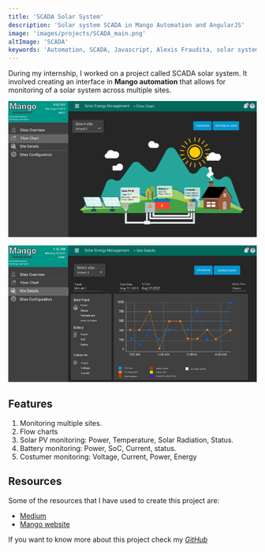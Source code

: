 ```yaml
---
title: 'SCADA Solar System'
description: 'Solar system SCADA in Mango Automation and AngularJS'
image: 'images/projects/SCADA_main.png'
altImage: 'SCADA'
keywords: 'Automation, SCADA, Javascript, Alexis Fraudita, solar system, Electrical, engineering'
---
```


During my internship, I worked on a project called SCADA solar system. It 
involved creating an interface in **Mango automation** that allows for 
monitoring of a solar system across multiple sites.

![scada](/images/projects/SCADA_main.png)

![scada](/images/projects/SCADA_plots.png)

## Features 

1. Monitoring multiple sites.
2. Flow charts   
3. Solar PV monitoring: Power, Temperature, Solar Radiation, Status.
4. Battery monitoring: Power, SoC, Current, status.
5. Costumer monitoring: Voltage, Current, Power, Energy

## Resources

Some of the resources that I have used to create this project are:

* [Medium](https://medium.com/typeiqs/tagged/mango-automation)
* [Mango website](https://teststore.mangoautomation.net/module/dashboards;jsessionid=27CCA6E6D1B3FD208DFB9E4665FBDA79)

If you want to know more about this project check my [*GitHub*](https://github.com/alefram/SCADA-SolarSystem)


